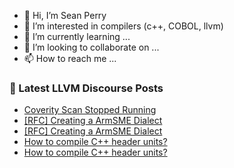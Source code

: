 - 👋 Hi, I’m Sean Perry
- 👀 I’m interested in compilers (c++, COBOL, llvm)
- 🌱 I’m currently learning ...
- 💞️ I’m looking to collaborate on ...
- 📫 How to reach me ...

<!---
s66perry/s66perry is a ✨ special ✨ repository because its `README.md` (this file) appears on your GitHub profile.
You can click the Preview link to take a look at your changes.
--->
### 📕 Latest LLVM Discourse Posts

<!-- DISCOURSE-LLVM:START -->
- [Coverity Scan Stopped Running](https://discourse.llvm.org/t/coverity-scan-stopped-running/67856?page=2#post_28)
- [[RFC] Creating a ArmSME Dialect](https://discourse.llvm.org/t/rfc-creating-a-armsme-dialect/67208?page=3#post_46)
- [[RFC] Creating a ArmSME Dialect](https://discourse.llvm.org/t/rfc-creating-a-armsme-dialect/67208?page=3#post_45)
- [How to compile C++ header units?](https://discourse.llvm.org/t/how-to-compile-c-header-units/68766#post_6)
- [How to compile C++ header units?](https://discourse.llvm.org/t/how-to-compile-c-header-units/68766#post_5)
<!-- DISCOURSE-LLVM:END -->
